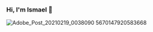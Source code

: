### Hi, I'm Ismael 👋
![Adobe_Post_20210219_0038090 5670147920583668](https://user-images.githubusercontent.com/56114364/108436082-0bbd4880-724b-11eb-918c-31e3c4995a64.png)
